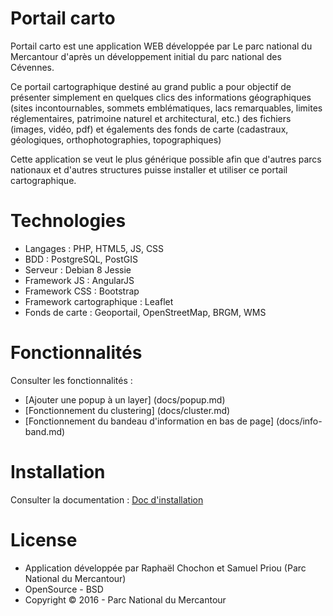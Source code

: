 # Portail carto

Portail carto est une application WEB développée par Le parc national du Mercantour d'après un développement initial du parc national des Cévennes.

Ce portail cartographique destiné au grand public a pour objectif de présenter simplement en quelques clics des informations géographiques (sites incontournables, sommets emblématiques, lacs remarquables, limites réglementaires, patrimoine naturel et architectural, etc.) des fichiers (images, vidéo, pdf) et égalements des fonds de carte (cadastraux, géologiques, orthophotographies, topographiques)

Cette application se veut le plus générique possible afin que d'autres parcs nationaux et d'autres structures puisse installer et utiliser ce portail cartographique.

# Technologies

* Langages : PHP, HTML5, JS, CSS
* BDD : PostgreSQL, PostGIS
* Serveur : Debian 8 Jessie
* Framework JS : AngularJS
* Framework CSS : Bootstrap
* Framework cartographique : Leaflet
* Fonds de carte : Geoportail, OpenStreetMap, BRGM, WMS

# Fonctionnalités

Consulter les fonctionnalités :

* [Ajouter une popup à un layer] (docs/popup.md)  
* [Fonctionnement du clustering]  (docs/cluster.md)    
* [Fonctionnement du bandeau d'information en bas de page] (docs/info-band.md)


# Installation

Consulter la documentation : [Doc d'installation](docs/install.md)

# License

* Application développée par Raphaël Chochon et Samuel Priou (Parc National du Mercantour)
* OpenSource - BSD
* Copyright © 2016 - Parc National du Mercantour
